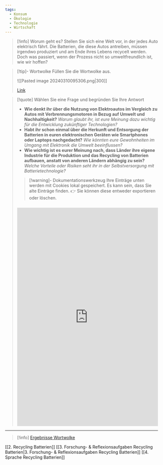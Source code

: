 ```yaml
---
tags:
  - Konsum
  - Ökologie
  - Technologie
  - Wirtschaft
---
```

>[!info] Worum geht es?
>Stellen Sie sich eine Welt vor, in der jedes Auto elektrisch fährt. Die Batterien, die diese Autos antreiben, müssen irgendwo produziert und am Ende ihres Lebens recycelt werden. Doch was passiert, wenn der Prozess nicht so umweltfreundlich ist, wie wir hoffen?

>[!tip]- Wortwolke
>Füllen Sie die Wortwolke aus.
> 
> ![[Pasted image 20240310095306.png|300]]
>
>[Link](https://www.menti.com/alidgooakaby)

>[!quote] Wählen Sie eine Frage und begründen Sie Ihre Antwort
>- **Wie denkt ihr über die Nutzung von Elektroautos im Vergleich zu Autos mit Verbrennungsmotoren in Bezug auf Umwelt und Nachhaltigkeit?**	*Warum glaubt ihr, ist eure Meinung dazu wichtig für die Entwicklung zukünftiger Technologien?*
>- **Habt ihr schon einmal über die Herkunft und Entsorgung der Batterien in euren elektronischen Geräten wie Smartphones oder Laptops nachgedacht?**	*Wie könnten eure Gewohnheiten im Umgang mit Elektronik die Umwelt beeinflussen?*
>- **Wie wichtig ist es eurer Meinung nach, dass Länder ihre eigene Industrie für die Produktion und das Recycling von Batterien aufbauen, anstatt von anderen Ländern abhängig zu sein?**	*Welche Vorteile oder Risiken seht ihr in der Selbstversorgung mit Batterietechnologie?*
>   
>>[!warning]- Dokumentationswerkzeug 
>Ihre Einträge unten werden mit Cookies lokal gespeichert. Es kann sein, dass Sie alte Einträge finden. 
>👉 Sie können diese entweder exportieren oder löschen.
>#####
><iframe src="https://app.Lumi.education/api/v1/run/rdWSOq/embed" width="100%" height="720" frameborder="0" allowfullscreen="allowfullscreen" allow="geolocation *; microphone *; camera *; midi *; encrypted-media *"></iframe>

---

>[!info] [Ergebnisse Wortwolke](https://www.mentimeter.com/app/presentation/alhjzjgsqy4y4zxt6oiy9ovm6ccjj7yx)

[[2. Recycling Batterien]]
[[3. Forschung- & Reflexionsaufgaben Recycling Batterien|3. Forschung- & Reflexionsaufgaben Recycling Batterien]]
[[4. Sprache Recycling Batterien]]

